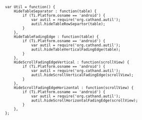 	var Util = function() {
		HideTableSeparator : function(table) {
			if (Ti.Platform.osname == 'android') {
				var autil = require('org.cathand.autil');
				autil.hideTableRowSepartor(table);
			}
		},
		HideTableFadingEdge : function(table) {
			if (Ti.Platform.osname == 'android') {
				var autil = require('org.cathand.autil');
				autil.hideTableVerticalFadingEdge(table);
			}
		},
		HideScrollFadingEdgeVertical : function(scrollView) {
			if (Ti.Platform.osname == 'android') {
				var autil = require('org.cathand.autil');
				autil.hideScrollVerticalFadingEdge(scrollView);
			}
		},
		HideScrollFadingEdgeHorizontal : function(scrollView) {
			if (Ti.Platform.osname == 'android') {
				var autil = require('org.cathand.autil');
				autil.hideScrollHorizontalFadingEdge(scrollView);
			}
		},
	};
	